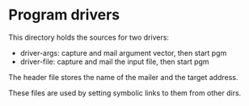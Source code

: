 # Program drivers

This directory holds the sources for two drivers:

- driver-args: capture and mail argument vector, then start pgm
- driver-file: capture and mail the input file,  then start pgm

The header file stores the name of the mailer and the target address.

These files are used by setting symbolic links to them from other dirs.
